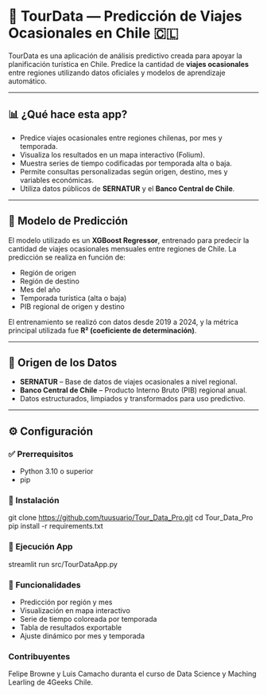 # 🧭 TourData — Predicción de Viajes Ocasionales en Chile 🇨🇱

TourData es una aplicación de análisis predictivo creada para apoyar la planificación turística en Chile. Predice la cantidad de **viajes ocasionales** entre regiones utilizando datos oficiales y modelos de aprendizaje automático.

---

## 📊 ¿Qué hace esta app?

- Predice viajes ocasionales entre regiones chilenas, por mes y temporada.
- Visualiza los resultados en un mapa interactivo (Folium).
- Muestra series de tiempo codificadas por temporada alta o baja.
- Permite consultas personalizadas según origen, destino, mes y variables económicas.
- Utiliza datos públicos de **SERNATUR** y el **Banco Central de Chile**.

---

## 🧠 Modelo de Predicción

El modelo utilizado es un **XGBoost Regressor**, entrenado para predecir la cantidad de viajes ocasionales mensuales entre regiones de Chile. La predicción se realiza en función de:

- Región de origen  
- Región de destino  
- Mes del año  
- Temporada turística (alta o baja)  
- PIB regional de origen y destino

El entrenamiento se realizó con datos desde 2019 a 2024, y la métrica principal utilizada fue **R² (coeficiente de determinación)**.

---

## 🧪 Origen de los Datos

- **SERNATUR** – Base de datos de viajes ocasionales a nivel regional.  
- **Banco Central de Chile** – Producto Interno Bruto (PIB) regional anual.  
- Datos estructurados, limpiados y transformados para uso predictivo.

---

## ⚙️ Configuración

### ✅ Prerrequisitos

- Python 3.10 o superior  
- pip

### 🧩 Instalación


git clone https://github.com/tuusuario/Tour_Data_Pro.git
cd Tour_Data_Pro
pip install -r requirements.txt


### 🧩 Ejecución App

streamlit run src/TourDataApp.py

### 🎯 Funcionalidades

- Predicción por región y mes
- Visualización en mapa interactivo
- Serie de tiempo coloreada por temporada
- Tabla de resultados exportable
- Ajuste dinámico por mes y temporada

### Contribuyentes

Felipe Browne  y Luis Camacho duranta el curso de Data Science y Maching Learling de 4Geeks Chile.

